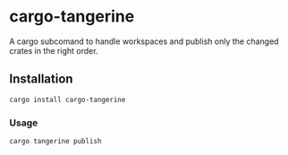 # cargo-tangerine

A cargo subcomand to handle workspaces and publish only the changed crates in the right order.

## Installation

```bash
cargo install cargo-tangerine
```

### Usage

```bash
cargo tangerine publish
```
